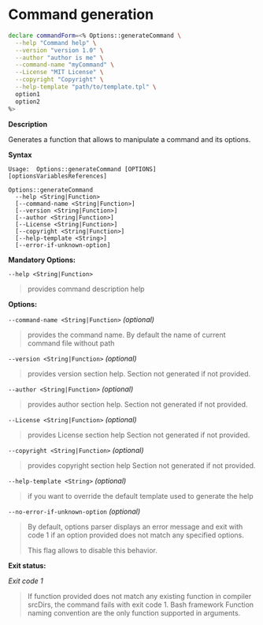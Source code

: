 # Command generation

```bash
declare commandForm=<% Options::generateCommand \
  --help "Command help" \
  --version "version 1.0" \
  --author "author is me" \
  --command-name "myCommand" \
  --License "MIT License" \
  --copyright "Copyright" \
  --help-template "path/to/template.tpl" \
  option1
  option2
%>
```

**Description**

Generates a function that allows to manipulate a command and its options.

**Syntax**

```text
Usage:  Options::generateCommand [OPTIONS] [optionsVariablesReferences]

Options::generateCommand
  --help <String|Function>
  [--command-name <String|Function>]
  [--version <String|Function>]
  [--author <String|Function>]
  [--License <String|Function>]
  [--copyright <String|Function>]
  [--help-template <String>]
  [--error-if-unknown-option]
```

**Mandatory Options:**

`--help <String|Function>`

> provides command description help

**Options:**

`--command-name <String|Function>` _(optional)_

> provides the command name. By default the name of current command file without
> path

`--version <String|Function>` _(optional)_

> provides version section help. Section not generated if not provided.

`--author <String|Function>` _(optional)_

> provides author section help. Section not generated if not provided.

`--License <String|Function>` _(optional)_

> provides License section help Section not generated if not provided.

`--copyright <String|Function>` _(optional)_

> provides copyright section help Section not generated if not provided.

`--help-template <String>` _(optional)_

> if you want to override the default template used to generate the help

`--no-error-if-unknown-option` _(optional)_

> By default, options parser displays an error message and exit with code 1 if
> an option provided does not match any specified options.
>
> This flag allows to disable this behavior.

**Exit status:**

_Exit code 1_

> If function provided does not match any existing function in compiler srcDirs,
> the command fails with exit code 1. Bash framework Function naming convention
> are the only function supported in arguments.
